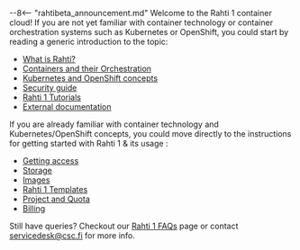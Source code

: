 --8<-- "rahtibeta_announcement.md"
Welcome to the Rahti 1 container cloud! If you are not yet
familiar with container technology or container orchestration systems such as
Kubernetes or OpenShift, you could start by reading a generic introduction to
the topic:

  * [What is Rahti?](rahti-what-is.md)
  * [Containers and their Orchestration](containers.md)
  * [Kubernetes and OpenShift concepts](concepts.md)
  * [Security guide](security-guide.md)
  * [Rahti 1 Tutorials](../tutorials/index.md)
  * [External documentation ](ext_docs.md)

If you are already familiar with container technology and Kubernetes/OpenShift concepts,
you could move directly to the instructions for getting started with Rahti 1 & its usage :

  * [Getting access](access.md)
  * [Storage](storage/index.md)
  * [Images](images/overview.md)
  * [Rahti 1 Templates](template-docs.md)
  * [Project and Quota](usage/projects_and_quota.md)
  * [Billing](billing.md)

Still have queries? Checkout our [Rahti 1 FAQs](../../support/faq/#rahti) page or contact <servicedesk@csc.fi> for more info.

